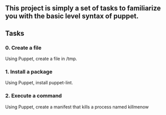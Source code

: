 
## This project is simply a set of tasks to familiarize you with the basic level syntax of puppet.

## Tasks
### 0.  Create a file
Using Puppet, create a file in /tmp.

### 1. Install a package
Using Puppet, install puppet-lint.

### 2. Execute a command
Using Puppet, create a manifest that kills a process named killmenow